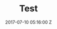 ---
title: Test
date: 2017-07-10 05:16:00 Z
image: "/uploads/logo-2x.png"
layout: legacy
include: test
---